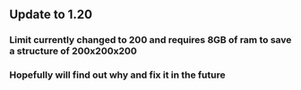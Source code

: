 ## Update to 1.20
### Limit currently changed to 200 and requires 8GB of ram to save a structure of 200x200x200
### Hopefully will find out why and fix it in the future
